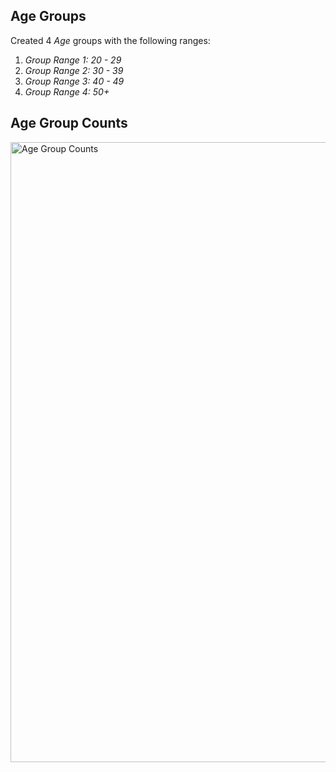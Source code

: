 ## Age Groups
Created 4 *Age* groups with the following ranges:
<ol>
    <li><i>Group Range 1: 20 - 29</i></li>
    <li><i>Group Range 2: 30 - 39</i></li>
    <li><i>Group Range 3: 40 - 49</i></li>
    <li><i>Group Range 4: 50+</i></li>
</ol>

## Age Group Counts
<img width="1653" height="992" alt="Age Group Counts" src="https://github.com/user-attachments/assets/0b0d92fd-0c35-4ae3-aee4-80652c1e61f5" />
